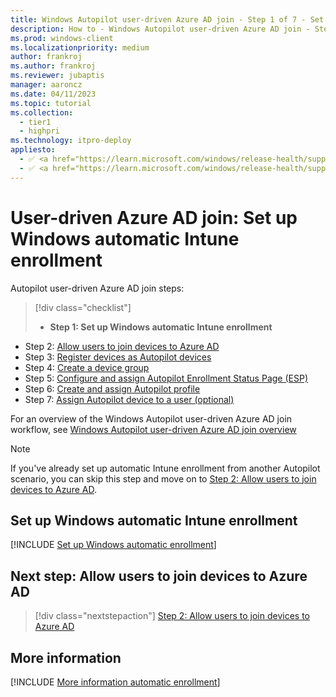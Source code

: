 ```yaml
---
title: Windows Autopilot user-driven Azure AD join - Step 1 of 7 - Set up Windows automatic Intune enrollment
description: How to - Windows Autopilot user-driven Azure AD join - Step 1 of 7 - Set up Windows automatic Intune enrollment.
ms.prod: windows-client
ms.localizationpriority: medium
author: frankroj
ms.author: frankroj
ms.reviewer: jubaptis
manager: aaroncz
ms.date: 04/11/2023
ms.topic: tutorial
ms.collection: 
  - tier1
  - highpri
ms.technology: itpro-deploy
appliesto:
  - ✅ <a href="https://learn.microsoft.com/windows/release-health/supported-versions-windows-client" target="_blank">Windows 11</a>
  - ✅ <a href="https://learn.microsoft.com/windows/release-health/supported-versions-windows-client" target="_blank">Windows 10</a>
---
```


# User-driven Azure AD join: Set up Windows automatic Intune enrollment

Autopilot user-driven Azure AD join steps:
> [!div class="checklist"]
> - **Step 1: Set up Windows automatic Intune enrollment**
- Step 2: [Allow users to join devices to Azure AD](azure-ad-join-allow-users-to-join.md)
- Step 3: [Register devices as Autopilot devices](azure-ad-join-register-device.md)
- Step 4: [Create a device group](azure-ad-join-device-group.md)
- Step 5: [Configure and assign Autopilot Enrollment Status Page (ESP)](azure-ad-join-esp.md)
- Step 6: [Create and assign Autopilot profile](azure-ad-join-autopilot-profile.md)
- Step 7: [Assign Autopilot device to a user (optional)](azure-ad-join-assign-device-to-user.md)

For an overview of the Windows Autopilot user-driven Azure AD join workflow, see [Windows Autopilot user-driven Azure AD join overview](azure-ad-join-workflow.md#workflow)

> [!NOTE]
>
> If you've already set up automatic Intune enrollment from another Autopilot scenario, you can skip this step and move on to [Step 2: Allow users to join devices to Azure AD](azure-ad-join-allow-users-to-join.md).

## Set up Windows automatic Intune enrollment

[!INCLUDE [Set up Windows automatic enrollment](../includes/automatic-intune-enrollment.md)]

## Next step: Allow users to join devices to Azure AD

> [!div class="nextstepaction"]
> [Step 2: Allow users to join devices to Azure AD](azure-ad-join-allow-users-to-join.md)

## More information

[!INCLUDE [More information automatic enrollment](../includes/more-info-automatic-enrollment.md)]
